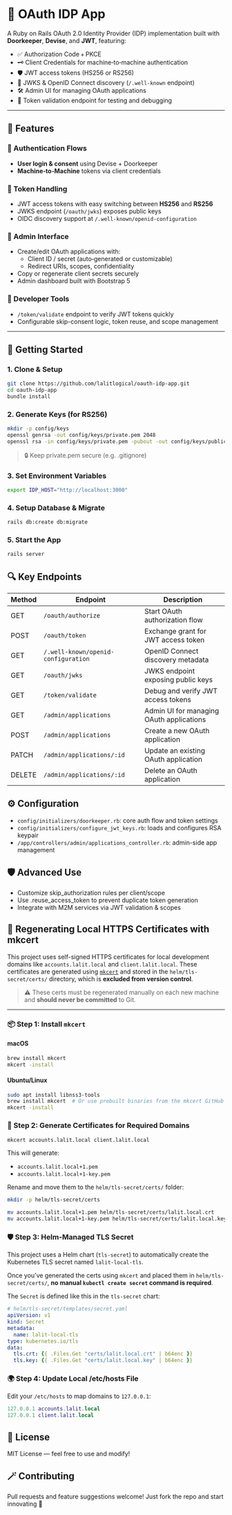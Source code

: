 # 🔐 OAuth IDP App

A Ruby on Rails OAuth 2.0 Identity Provider (IDP) implementation built with **Doorkeeper**, **Devise**, and **JWT**, featuring:

- ✅ Authorization Code + PKCE
- 🗝️ Client Credentials for machine‑to‑machine authentication
- 🛡️ JWT access tokens (HS256 or RS256)
- 💠 JWKS & OpenID Connect discovery (`/.well-known` endpoint)
- 🛠️ Admin UI for managing OAuth applications
- 🧪 Token validation endpoint for testing and debugging

---

## 🧭 Features

### 🔑 Authentication Flows
- **User login & consent** using Devise + Doorkeeper
- **Machine‑to‑Machine** tokens via client credentials

### 🧰 Token Handling
- JWT access tokens with easy switching between **HS256** and **RS256**
- JWKS endpoint (`/oauth/jwks`) exposes public keys
- OIDC discovery support at `/.well-known/openid-configuration`

### 🔧 Admin Interface
- Create/edit OAuth applications with:
  - Client ID / secret (auto‑generated or customizable)
  - Redirect URIs, scopes, confidentiality
- Copy or regenerate client secrets securely
- Admin dashboard built with Bootstrap 5

### 🧪 Developer Tools
- `/token/validate` endpoint to verify JWT tokens quickly
- Configurable skip-consent logic, token reuse, and scope management

---

## 🚀 Getting Started

### 1. Clone & Setup

```bash
git clone https://github.com/lalitlogical/oauth-idp-app.git
cd oauth-idp-app
bundle install
```

### 2. Generate Keys (for RS256)

```bash
mkdir -p config/keys
openssl genrsa -out config/keys/private.pem 2048
openssl rsa -in config/keys/private.pem -pubout -out config/keys/public.pem
```

> 🔒 Keep private.pem secure (e.g. .gitignore)

### 3. Set Environment Variables

```bash
export IDP_HOST="http://localhost:3000"
```

### 4. Setup Database & Migrate

```bash
rails db:create db:migrate
```

### 5. Start the App

```bash
rails server
```

## 🔍 Key Endpoints

| Method | Endpoint                                     | Description                              |
|--------|----------------------------------------------|------------------------------------------|
| GET    | `/oauth/authorize`                           | Start OAuth authorization flow           |
| POST   | `/oauth/token`                               | Exchange grant for JWT access token      |
| GET    | `/.well-known/openid-configuration`          | OpenID Connect discovery metadata        |
| GET    | `/oauth/jwks`                                | JWKS endpoint exposing public keys       |
| GET    | `/token/validate`                            | Debug and verify JWT access tokens       |
| GET    | `/admin/applications`                        | Admin UI for managing OAuth applications |
| POST   | `/admin/applications`                        | Create a new OAuth application           |
| PATCH  | `/admin/applications/:id`                    | Update an existing OAuth application     |
| DELETE | `/admin/applications/:id`                    | Delete an OAuth application              |

## ⚙️ Configuration

- `config/initializers/doorkeeper.rb`: core auth flow and token settings
- `config/initializers/configure_jwt_keys.rb`: loads and configures RSA keypair
- `/app/controllers/admin/applications_controller.rb`: admin-side app management

## 🛡️ Advanced Use

- Customize skip_authorization rules per client/scope
- Use .reuse_access_token to prevent duplicate token generation
- Integrate with M2M services via JWT validation & scopes

## 🔐 Regenerating Local HTTPS Certificates with mkcert

This project uses self-signed HTTPS certificates for local development domains like `accounts.lalit.local` and `client.lalit.local`. These certificates are generated using [`mkcert`](https://github.com/FiloSottile/mkcert) and stored in the `helm/tls-secret/certs/` directory, which is **excluded from version control**.

> ⚠️ These certs must be regenerated manually on each new machine and **should never be committed** to Git.

---

### 📦 Step 1: Install `mkcert`

#### macOS

```bash
brew install mkcert
mkcert -install
```
#### Ubuntu/Linux

```bash
sudo apt install libnss3-tools
brew install mkcert  # Or use prebuilt binaries from the mkcert GitHub releases
mkcert -install
```

### 🔧 Step 2: Generate Certificates for Required Domains

```bash
mkcert accounts.lalit.local client.lalit.local
```

This will generate:

- `accounts.lalit.local+1.pem`
- `accounts.lalit.local+1-key.pem`

Rename and move them to the `helm/tls-secret/certs/` folder:

```bash
mkdir -p helm/tls-secret/certs

mv accounts.lalit.local+1.pem helm/tls-secret/certs/lalit.local.crt
mv accounts.lalit.local+1-key.pem helm/tls-secret/certs/lalit.local.key
```

### 🛡 Step 3: Helm-Managed TLS Secret

This project uses a Helm chart (`tls-secret`) to automatically create the Kubernetes TLS secret named `lalit-local-tls`.

Once you’ve generated the certs using `mkcert` and placed them in `helm/tls-secret/certs/`, **no manual `kubectl create secret` command is required**.

The `Secret` is defined like this in the `tls-secret` chart:

```yaml
# helm/tls-secret/templates/secret.yaml
apiVersion: v1
kind: Secret
metadata:
  name: lalit-local-tls
type: kubernetes.io/tls
data:
  tls.crt: {{ .Files.Get "certs/lalit.local.crt" | b64enc }}
  tls.key: {{ .Files.Get "certs/lalit.local.key" | b64enc }}
```

### 🌍 Step 4: Update Local /etc/hosts File

Edit your `/etc/hosts` to map domains to `127.0.0.1`:

```lua
127.0.0.1 accounts.lalit.local
127.0.0.1 client.lalit.local
```

## 📄 License

MIT License — feel free to use and modify!

## 🪄 Contributing

Pull requests and feature suggestions welcome!
Just fork the repo and start innovating 🎉